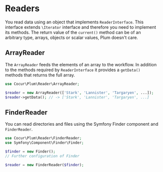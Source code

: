Readers
=======

You read data using an object that implements `ReaderInterface`. This interface extends `\Iterator` interface and
therefore you need to implement its methods. The return value of the `current()` method can be of an arbitrary type,
arrays, objects or scalar values, Plum doesn't care.

ArrayReader
-----------

The `ArrayReader` feeds the elements of an array to the workflow. In addition to the methods required by
`ReaderInterface` it provides a `getData()` methods that returns the full array.

```php
use Cocur\Plum\Reader\ArrayReader;

$reader = new ArrayReader(['Stark', 'Lannister', 'Targaryen', ...]);
$reader->getData(); // -> ['Stark', 'Lannister', 'Targaryen', ...]
```

FinderReader
------------

You can read directories and files using the Symfony Finder component and `FinderReader`.

```php
use Cocur\Plum\Reader\FinderReader;
use Symfony\Component\Finder\Finder;

$finder = new Finder();
// Further configuration of Finder

$reader = new FinderReader($finder);
```
